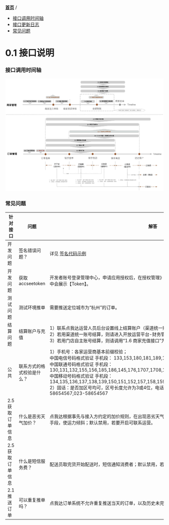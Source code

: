[**首页**](https://open.dianwoda.com/) /
- <a href="#接口调用时间轴">接口调用时间轴</a>
- <a href="#接口更新日志">接口更新日志</a>
- <a href="#常见问题">常见问题</a>

# 0.1 接口说明


### 接口调用时间轴

![点我达](dwd-open-platform-business-flow.jpg)


### 常见问题

针对接口 | 问题|解答
---|---|---
开发问题|签名错误问题？|详见 [签名代码示例](0.2%20开发须知.html#签名代码示例)
开发问题|获取accseetoken|开发者账号登录管理中心，申请应用授权后，在授权管理》我获得的授权》授权列表》点击【查看】，弹窗中会展示【Token】。
测试问题|测试环境推单|需要推送定位城市为“杭州”的订单。
结算问题|结算账户与充值|1）联系点我达运营人员后台设置线上结算账户（渠道统一账户or门店自主账户）；<br/>2）若用渠道统一账号结算，则请进入开放运营平台-财务管理模块进行渠道账户充值；<br/>3）若用门店自主账号结算，则请调用“1.6 商家充值接口”为门店进行充值。
公共|联系方式的格式校验是什么？|1）手机号：各家运营商基本前缀校验；<br/>中国电信号码格式验证 手机段： 133,153,180,181,189,177,1700,173,199 <br/>中国联通号码格式验证 手机段：130,131,132,155,156,185,186,145,176,1707,1708,1709,175,166<br/>中国移动号码格式验证 手机段：134,135,136,137,138,139,150,151,152,157,158,159,182,183,184,187,188,147,178,1705,198<br/>2）固话：是否加区号均可，区号长度允许为3或4位，电话长度仅允许为8位，仅允许“-”特殊字符；例：58654567,023-58654567
2.5 获取订单信息|什么是恶劣天气加价？|点我达根据事先与接入方约定的加价规则，在出现恶劣天气时，由点我达平台主动给订单增加天气补贴的手段，使运力倾斜；默认禁用，若要开启可联系运营。
2.5 获取订单信息| 什么是短信服务费？|配送员取完货开始配送时，短信通知消费者；默认禁用，若要开启可联系运营。
2.1 推送订单|可以重复推单吗？|点我达订单系统不允许重复推送当天的订单，以及历史未完结的订单。
